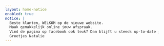 ```yaml
---
layout: home-notice
enabled: true
notice: |
  Beste klanten, WELKOM op de nieuwe website. 
  Maak gemakkelijk online jouw afspraak. 
  Vind de pagina op facebook ook leuk? Dan blijft u steeds up-to-date ;-)
  Groetjes Natalie
---
```

